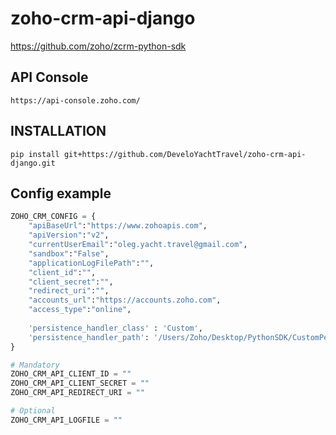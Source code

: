 # zoho-crm-api-django


https://github.com/zoho/zcrm-python-sdk


## API Console

```
https://api-console.zoho.com/
```

## INSTALLATION

```
pip install git+https://github.com/DeveloYachtTravel/zoho-crm-api-django.git
```

## Config example

```python
ZOHO_CRM_CONFIG = {
    "apiBaseUrl":"https://www.zohoapis.com",
    "apiVersion":"v2",
    "currentUserEmail":"oleg.yacht.travel@gmail.com",
    "sandbox":"False",
    "applicationLogFilePath":"",
    "client_id":"",
    "client_secret":"",
    "redirect_uri":"",
    "accounts_url":"https://accounts.zoho.com",
    "access_type":"online",
    
    'persistence_handler_class' : 'Custom',
    'persistence_handler_path': '/Users/Zoho/Desktop/PythonSDK/CustomPersistance.py'
}

# Mandatory
ZOHO_CRM_API_CLIENT_ID = ""
ZOHO_CRM_API_CLIENT_SECRET = ""
ZOHO_CRM_API_REDIRECT_URI = ""

# Optional
ZOHO_CRM_API_LOGFILE = ""
```